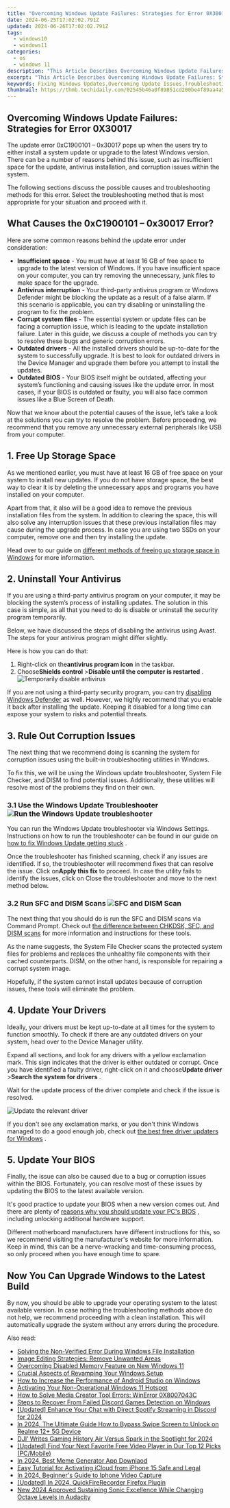 ```yaml
---
title: "Overcoming Windows Update Failures: Strategies for Error 0X30017"
date: 2024-06-25T17:02:02.791Z
updated: 2024-06-26T17:02:02.791Z
tags:
  - windows10
  - windows11
categories:
  - os
  - windows 11
description: "This Article Describes Overcoming Windows Update Failures: Strategies for Error 0X30017"
excerpt: "This Article Describes Overcoming Windows Update Failures: Strategies for Error 0X30017"
keywords: Fixing Windows Updates,Overcoming Update Issues,Troubleshooting X30017,Resolving Update Errors,XP Update Strategies,Windows Update Fixes,Stop Update Failures
thumbnail: https://thmb.techidaily.com/02545b46a0f89851cd200be4f89aa4a5cf07cac669a6cce1f1cfbd0428355e0a.jpg
---
```


## Overcoming Windows Update Failures: Strategies for Error 0X30017

 The update error 0xC1900101 – 0x30017 pops up when the users try to either install a system update or upgrade to the latest Windows version. There can be a number of reasons behind this issue, such as insufficient space for the update, antivirus installation, and corruption issues within the system.

 The following sections discuss the possible causes and troubleshooting methods for this error. Select the troubleshooting method that is most appropriate for your situation and proceed with it.

## What Causes the 0xC1900101 – 0x30017 Error?

 Here are some common reasons behind the update error under consideration:

* **Insufficient space** \- You must have at least 16 GB of free space to upgrade to the latest version of Windows. If you have insufficient space on your computer, you can try removing the unnecessary, junk files to make space for the upgrade.
* **Antivirus interruption** \- Your third-party antivirus program or Windows Defender might be blocking the update as a result of a false alarm. If this scenario is applicable, you can try disabling or uninstalling the program to fix the problem.
* **Corrupt system files** \- The essential system or update files can be facing a corruption issue, which is leading to the update installation failure. Later in this guide, we discuss a couple of methods you can try to resolve these bugs and generic corruption errors.
* **Outdated drivers** \- All the installed drivers should be up-to-date for the system to successfully upgrade. It is best to look for outdated drivers in the Device Manager and upgrade them before you attempt to install the updates.
* **Outdated BIOS** \- Your BIOS itself might be outdated, affecting your system’s functioning and causing issues like the update error. In most cases, if your BIOS is outdated or faulty, you will also face common issues like a Blue Screen of Death.

 Now that we know about the potential causes of the issue, let’s take a look at the solutions you can try to resolve the problem. Before proceeding, we recommend that you remove any unnecessary external peripherals like USB from your computer.

## 1\. Free Up Storage Space

 As we mentioned earlier, you must have at least 16 GB of free space on your system to install new updates. If you do not have storage space, the best way to clear it is by deleting the unnecessary apps and programs you have installed on your computer.

 Apart from that, it also will be a good idea to remove the previous installation files from the system. In addition to clearing the space, this will also solve any interruption issues that these previous installation files may cause during the upgrade process. In case you are using two SSDs on your computer, remove one and then try installing the update.

 Head over to our guide on [different methods of freeing up storage space in Windows](https://www.makeuseof.com/windows-11-free-up-storage-space/) for more information.

## 2\. Uninstall Your Antivirus

 If you are using a third-party antivirus program on your computer, it may be blocking the system’s process of installing updates. The solution in this case is simple, as all that you need to do is disable or uninstall the security program temporarily.

 Below, we have discussed the steps of disabling the antivirus using Avast. The steps for your antivirus program might differ slightly.

Here is how you can do that:

1. Right-click on the**antivirus program icon** in the taskbar.
2. Choose**Shields control** \>**Disable until the computer is restarted** .  
![Temporarily disable antivirus](https://static1.makeuseofimages.com/wordpress/wp-content/uploads/2022/06/disable-antivirus.jpg)

 If you are not using a third-party security program, you can try [disabling Windows Defender](https://www.makeuseof.com/how-to-turn-off-windows-defender/) as well. However, we highly recommend that you enable it back after installing the update. Keeping it disabled for a long time can expose your system to risks and potential threats.

## 3\. Rule Out Corruption Issues

 The next thing that we recommend doing is scanning the system for corruption issues using the built-in troubleshooting utilities in Windows.

 To fix this, we will be using the Windows update troubleshooter, System File Checker, and DISM to find potential issues. Additionally, these utilities will resolve most of the problems they find on their own.

### 3.1 Use the Windows Update Troubleshooter ![Run the Windows Update troubleshooter](https://static0.makeuseofimages.com/wordpress/wp-content/uploads/2023/01/windows-update-troubleshooter.jpg)

 You can run the Windows Update troubleshooter via Windows Settings. Instructions on how to run the troubleshooter can be found in our guide on [how to fix Windows Update getting stuck](https://www.makeuseof.com/tag/windows-update-stuck/) .

 Once the troubleshooter has finished scanning, check if any issues are identified. If so, the troubleshooter will recommend fixes that can resolve the issue. Click on**Apply this fix** to proceed. In case the utility fails to identify the issues, click on Close the troubleshooter and move to the next method below.

### 3.2 Run SFC and DISM Scans ![SFC and DISM Scan](https://static0.makeuseofimages.com/wordpress/wp-content/uploads/2022/11/SFC-and-DISM-Scan.jpg)

 The next thing that you should do is run the SFC and DISM scans via Command Prompt. Check out [the difference between CHKDSK, SFC, and DISM scans](https://www.makeuseof.com/difference-between-chkdsk-sfc-and-dism-in-windows-10/) for more information and instructions for these tools.

 As the name suggests, the System File Checker scans the protected system files for problems and replaces the unhealthy file components with their cached counterparts. DISM, on the other hand, is responsible for repairing a corrupt system image.

 Hopefully, if the system cannot install updates because of corruption issues, these tools will eliminate the problem.

## 4\. Update Your Drivers

 Ideally, your drivers must be kept up-to-date at all times for the system to function smoothly. To check if there are any outdated drivers on your system, head over to the Device Manager utility.

 Expand all sections, and look for any drivers with a yellow exclamation mark. This sign indicates that the driver is either outdated or corrupt. Once you have identified a faulty driver, right-click on it and choose**Update driver** \>**Search the system for drivers** .

 Wait for the update process of the driver complete and check if the issue is resolved.

![Update the relevant driver](https://static1.makeuseofimages.com/wordpress/wp-content/uploads/2022/09/keyboard-update-driver.jpg)

 If you don't see any exclamation marks, or you don't think Windows managed to do a good enough job, check out [the best free driver updaters for Windows](https://www.makeuseof.com/windows-best-free-driver-updaters/) .

## 5\. Update Your BIOS

 Finally, the issue can also be caused due to a bug or corruption issues within the BIOS. Fortunately, you can resolve most of these issues by updating the BIOS to the latest available version.

 It's good practice to update your BIOS when a new version comes out. And there are plenty of [reasons why you should update your PC's BIOS](https://www.makeuseof.com/reasons-why-you-should-update-pc-bios/) , including unlocking additional hardware support.

 Different motherboard manufacturers have different instructions for this, so we recommend visiting the manufacturer's website for more information. Keep in mind, this can be a nerve-wracking and time-consuming process, so only proceed when you have enough time to spare.

## Now You Can Upgrade Windows to the Latest Build

 By now, you should be able to upgrade your operating system to the latest available version. In case nothing the troubleshooting methods above do not help, we recommend proceeding with a clean installation. This will automatically upgrade the system without any errors during the procedure.

<ins class="adsbygoogle"
     style="display:block"
     data-ad-format="autorelaxed"
     data-ad-client="ca-pub-7571918770474297"
     data-ad-slot="1223367746"></ins>



<ins class="adsbygoogle"
     style="display:block"
     data-ad-client="ca-pub-7571918770474297"
     data-ad-slot="8358498916"
     data-ad-format="auto"
     data-full-width-responsive="true"></ins>

<span class="atpl-alsoreadstyle">Also read:</span>
<div><ul>
<li><a href="https://win11-tips.techidaily.com/solving-the-non-verified-error-during-windows-file-installation/"><u>Solving the Non-Verified Error During Windows File Installation</u></a></li>
<li><a href="https://win11-tips.techidaily.com/image-editing-strategies-remove-unwanted-areas/"><u>Image Editing Strategies: Remove Unwanted Areas</u></a></li>
<li><a href="https://win11-tips.techidaily.com/overcoming-disabled-memory-feature-on-new-windows-11/"><u>Overcoming Disabled Memory Feature on New Windows 11</u></a></li>
<li><a href="https://win11-tips.techidaily.com/crucial-aspects-of-revamping-your-windows-setup/"><u>Crucial Aspects of Revamping Your Windows Setup</u></a></li>
<li><a href="https://win11-tips.techidaily.com/how-to-increase-the-performance-of-android-studio-on-windows/"><u>How to Increase the Performance of Android Studio on Windows</u></a></li>
<li><a href="https://win11-tips.techidaily.com/activating-your-non-operational-windows-11-hotspot/"><u>Activating Your Non-Operational Windows 11 Hotspot</u></a></li>
<li><a href="https://win11-tips.techidaily.com/how-to-solve-media-creator-tool-errors-winerror-0x8007043c/"><u>How to Solve Media Creator Tool Errors: WinError 0X8007043C</u></a></li>
<li><a href="https://win11-tips.techidaily.com/steps-to-recover-from-failed-discord-games-detection-on-windows/"><u>Steps to Recover From Failed Discord Games Detection on Windows</u></a></li>
<li><a href="https://discord-videos.techidaily.com/updated-enhance-your-chat-with-direct-spotify-streaming-in-discord-for-2024/"><u>[Updated] Enhance Your Chat with Direct Spotify Streaming in Discord for 2024</u></a></li>
<li><a href="https://easy-unlock-android.techidaily.com/in-2024-the-ultimate-guide-how-to-bypass-swipe-screen-to-unlock-on-realme-12plus-5g-device-by-drfone-android/"><u>In 2024, The Ultimate Guide How to Bypass Swipe Screen to Unlock on Realme 12+ 5G Device</u></a></li>
<li><a href="https://vp-tips.techidaily.com/dji-writes-gaming-history-air-versus-spark-in-the-spotlight-for-2024/"><u>DJI’ Writes Gaming History  Air Versus Spark in the Spotlight for 2024</u></a></li>
<li><a href="https://some-techniques.techidaily.com/updated-find-your-next-favorite-free-video-player-in-our-top-12-picks-pcmobile/"><u>[Updated] Find Your Next Favorite Free Video Player in Our Top 12 Picks (PC/Mobile)</u></a></li>
<li><a href="https://extra-approaches.techidaily.com/in-2024-best-meme-generator-app-downlaod/"><u>In 2024, Best Meme Generator App Downlaod</u></a></li>
<li><a href="https://activate-lock.techidaily.com/easy-tutorial-for-activating-icloud-from-iphone-15-safe-and-legal-by-drfone-ios/"><u>Easy Tutorial for Activating iCloud from iPhone 15 Safe and Legal</u></a></li>
<li><a href="https://screen-recording.techidaily.com/in-2024-beginners-guide-to-iphone-video-capture/"><u>In 2024, Beginner's Guide to Iphone Video Capture</u></a></li>
<li><a href="https://remote-screen-capture.techidaily.com/updated-in-2024-quickfirerecorder-firefox-plugin/"><u>[Updated] In 2024, QuickFireRecorder Firefox Plugin</u></a></li>
<li><a href="https://sound-tweaking.techidaily.com/new-2024-approved-sustaining-sonic-excellence-while-changing-octave-levels-in-audacity/"><u>New 2024 Approved Sustaining Sonic Excellence While Changing Octave Levels in Audacity</u></a></li>
</ul></div>
